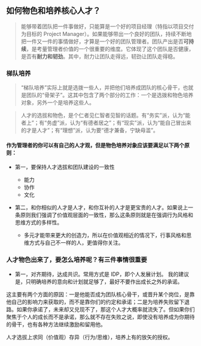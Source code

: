 ## 如何物色和培养核心人才？
>能够带着团队把一件事做好，只能算是一个好的项目经理（特指以项目交付为目标的 Project Manager）。如果能够带出一个良好的团队，持续不断地把一件又一件的事情做好，才算是一个好的团队管理者。团队产出是否**可持续**，是考量管理者价值的一个很重要的维度。它体现了这个团队是否健康，是否有**耐力和韧劲**。其中，耐力让团队走得远，韧劲让团队走得稳。


### 梯队培养
>“梯队培养”实际上就是选拨一些人，并把他们培养成团队的核心骨干，也就是团队的“骨架子”。这其中包含了两个部分的工作：一个是选拨和物色培养对象，另外一个是培养这些人。

>人才的选拔和物色，是个仁者见仁智者见智的话题。有“务实”派，认为“能者上”；有“务虚”派，认为“有德者居之”；有“现实”派，认为“能自己冒出来的才是人才”；有“理想”派，认为要“德才兼备，宁缺毋滥”。

#### 作为管理者的你可以有自己的人才观，但是物色培养对象应该要满足以下两个原则：

- 第一，要保持人才选拔和团队建设的一致性
  - 能力
  - 协作
  - 文化

- 第二，和你相似的人才是人才，和你互补的人才是更宝贵的人才。如果说上一条原则我们强调了价值观层面的一致性，那么这条原则就是在强调行为风格和思维方式的多样性。
  - 多元才能带来更大的创造力，所以在价值观相近的情况下，行事风格和思维方式与自己不一样的人，更值得你关注。

### 人才物色出来了，要怎么培养呢？有三件事情很重要
- 第一，对齐期待，达成共识。常用方式是 IDP，即个人发展计划。
我的建议是，只明确培养的意向和计划就足够了，最好不要作出成长之外的承诺。

这主要有两个方面的原因：一是他能否成为团队核心骨干，或晋升某个岗位，是靠他自己的影响力来获取的，而不是靠你们的约定和承诺；二是为培养失败留下退路。如果你承诺了，未来却又兑现不了，那这个人才大概率就流失了。但如果你们聚焦于个人的成长而不是承诺，那么就不存在失败之说，即使没有培养成为你期待的骨干，也有各种方法继续激励和留用他。


人才选拔上求同（价值观）存异（行为/思维），培养上有的放矢的授权。